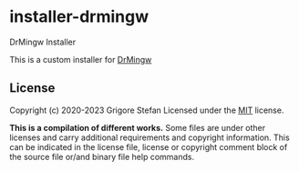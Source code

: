 # installer-drmingw
DrMingw Installer

This is a custom installer for [DrMingw](https://github.com/jrfonseca/drmingw/releases)

## License

Copyright (c) 2020-2023 Grigore Stefan
Licensed under the [MIT](LICENSE) license.

**This is a compilation of different works.**
Some files are under other licenses and carry additional requirements and copyright information.
This can be indicated in the license file, license or copyright comment block of the source file or/and binary file help commands.

